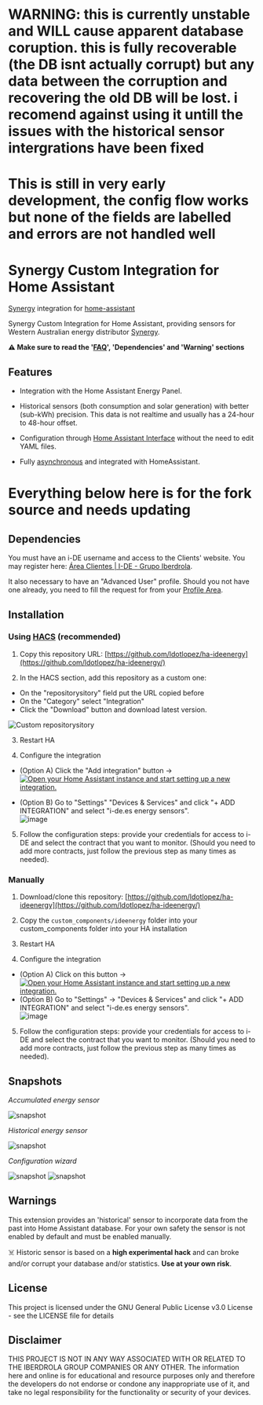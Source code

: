 # WARNING: this is currently unstable and WILL cause apparent database coruption. this is fully recoverable (the DB isnt actually corrupt) but any data between the corruption and recovering the old DB will be lost. i recomend against using it untill the issues with the historical sensor intergrations have been fixed

# This is still in very early development, the config flow works but none of the fields are labelled and errors are not handled well

# Synergy Custom Integration for Home Assistant


[Synergy](https://github.com/TomW1605/synergyPowerScraper) integration for [home-assistant](https://home-assistant.io/)

Synergy Custom Integration for Home Assistant, providing sensors for Western Australian energy distributor [Synergy](https://www.synergy.net.au/).

**⚠️ Make sure to read the '[FAQ](https://github.com/ldotlopez/ha-ideenergy/blob/main/FAQ.md)', 'Dependencies' and 'Warning' sections**


## Features

* Integration with the Home Assistant Energy Panel.

* Historical sensors (both consumption and solar generation) with better (sub-kWh) precision. This data is not realtime and usually has a 24-hour to 48-hour offset.

* Configuration through [Home Assistant Interface](https://developers.home-assistant.io/docs/config_entries_options_flow_handler) without the need to edit YAML files.

* Fully [asynchronous](https://developers.home-assistant.io/docs/asyncio_index) and integrated with HomeAssistant.


# Everything below here is for the fork source and needs updating
## Dependencies

You must have an i-DE username and access to the Clients' website. You may register here: [Área Clientes | I-DE - Grupo Iberdrola](https://www.i-de.es/consumidores/web/guest/login).

It also necessary to have an "Advanced User" profile. Should you not have one already, you need to fill the request for from your [Profile Area](https://www.i-de.es/consumidores/web/home/personal-area/userData).


## Installation

### Using [HACS](https://hacs.xyz/) (recommended)

1. Copy this repository URL: [https://github.com/ldotlopez/ha-ideenergy](https://github.com/ldotlopez/ha-ideenergy/)

2. In the HACS section, add this repository as a custom one:


  - On the "repositorysitory" field put the URL copied before
  - On the "Category" select "Integration"
  - Click the "Download" button and download latest version.

  ![Custom repositorysitory](https://user-images.githubusercontent.com/59612788/171965822-4a89c14e-9eb2-4134-8de2-1d3f380663e4.png)

3. Restart HA

4. Configure the integration

  - (Option A) Click the "Add integration" button → [![Open your Home Assistant instance and start setting up a new integration.](https://my.home-assistant.io/badges/config_flow_start.svg)](https://my.home-assistant.io/redirect/config_flow_start/?domain=ideenergy)

  - (Option B) Go to "Settings"  "Devices & Services" and click "+ ADD INTEGRATION" and select "i-de.es energy sensors".  
    ![image](https://user-images.githubusercontent.com/59612788/171966005-e58f6b88-a952-4033-82c6-b1d4ea665873.png)

5. Follow the configuration steps: provide your credentials for access to i-DE and select the contract that you want to monitor. (Should you need to add more contracts, just follow the previous step as many times as needed).


### Manually

1. Download/clone this repository: [https://github.com/ldotlopez/ha-ideenergy](https://github.com/ldotlopez/ha-ideenergy/)

2. Copy the `custom_components/ideenergy` folder into your custom_components folder into your HA installation

3. Restart HA

4. Configure the integration

  - (Option A) Click on this button → [![Open your Home Assistant instance and start setting up a new integration.](https://my.home-assistant.io/badges/config_flow_start.svg)](https://my.home-assistant.io/redirect/config_flow_start/?domain=ideenergy)
  - (Option B) Go to "Settings" → "Devices & Services" and click "+ ADD INTEGRATION" and select "i-de.es energy sensors".  
    ![image](https://user-images.githubusercontent.com/59612788/171966005-e58f6b88-a952-4033-82c6-b1d4ea665873.png)

5. Follow the configuration steps: provide your credentials for access to i-DE and select the contract that you want to monitor. (Should you need to add more contracts, just follow the previous step as many times as needed).

## Snapshots

*Accumulated energy sensor*

![snapshot](screenshots/accumulated.png)

*Historical energy sensor*

![snapshot](screenshots/historical.png)

*Configuration wizard*

![snapshot](screenshots/configuration-1.png)
![snapshot](screenshots/configuration-2.png)

## Warnings
This extension provides an 'historical' sensor to incorporate data from the past into Home Assistant database. For your own safety the sensor is not enabled by default and must be enabled manually.

☠️ Historic sensor is based on a **high experimental hack** and can broke and/or corrupt your database and/or statistics. **Use at your own risk**.

## License

This project is licensed under the GNU General Public License v3.0 License - see the LICENSE file for details


## Disclaimer

THIS PROJECT IS NOT IN ANY WAY ASSOCIATED WITH OR RELATED TO THE IBERDROLA GROUP COMPANIES OR ANY OTHER. The information here and online is for educational and resource purposes only and therefore the developers do not endorse or condone any inappropriate use of it, and take no legal responsibility for the functionality or security of your devices.
